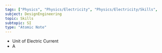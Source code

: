 ```yaml
---
tags: ["Physics", "Physics/Electricity", "Physics/Electricity/Skills", "Physics/Electricity/Skills/SI"]
subject: DesignEngineering
topic: Skills
subtopic: SI
type: "Atomic Note"
---
```


- Unit of Electric Current
- A